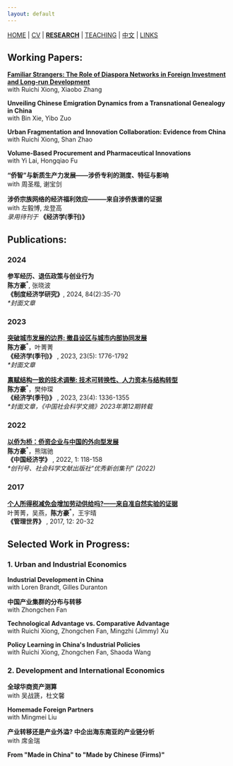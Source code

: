 ```yaml
---
layout: default
---
```


[HOME](./index.md) | [CV](./assets/CV_FanghaoChen_231105.pdf) | [**RESEARCH**](./research.md) | [TEACHING](./teaching.md) | [中文](./chinesepage.md) | [LINKS](./links.md)

## Working Papers:

**[Familiar Strangers: The Role of Diaspora Networks in Foreign Investment and Long-run Development](https://papers.ssrn.com/sol3/papers.cfm?abstract_id=4004159)** <br/>
with Ruichi Xiong, Xiaobo Zhang

**Unveiling Chinese Emigration Dynamics from a Transnational Genealogy in China**<br/>
with Bin Xie, Yibo Zuo  <br/>

**Urban Fragmentation and Innovation Collaboration: Evidence from China** <br/>
with Ruichi Xiong, Shan Zhao

**Volume-Based Procurement and Pharmaceutical Innovations** <br/>
with Yi Lai, Hongqiao Fu

 **“侨智”与新质生产力发展——涉侨专利的测度、特征与影响** <br/>
with 周圣楷, 谢宝剑 <br/>

**涉侨宗族网络的经济福利效应———来自涉侨族谱的证据** <br/>
with 左毅博, 龙登高 <br/>
 <em> 录用待刊于 </em> **《经济学(季刊)》**
 
## Publications:

### 2024 ###

**参军经历、退伍政策与创业行为** <br/>
**陈方豪**<sup>*</sup>, 张晓波 <br/>
**《制度经济学研究》**, 2024, 84(2):35-70 <br/>
<em> *封面文章 </em>
 
### 2023 ###

**[突破城市发展的边界: 撤县设区与城市内部协同发展](https://kns.cnki.net/kcms2/article/abstract?v=La2KlAOQ31QZ4LHEPRQTy3rMKKKmAzji44UI9zGYtUF7O-Hst4RrHDEbrvmNwcksyy8F1g00KvW27S5d7idZV7A_dXlqbPZQDJp9iV2LvNK1BUfxCDZBPd0Kay9nBRVAvqae6y0tueE=&uniplatform=NZKPT&language=CHS)** <br/>
**陈方豪**<sup>*</sup>，叶菁菁 <br/>
**《经济学(季刊)》** , 2023, 23(5): 1776-1792 <br/>
<em> *封面文章 </em>

**[禀赋结构一致的技术调整: 技术可转换性、人力资本与结构转型](https://kns.cnki.net/kcms2/article/abstract?v=3uoqIhG8C44YLTlOAiTRKu87-SJxoEJu6LL9TJzd50n7EU_Z-wbXjTajTLE0Q212OC_2e9Ey6tEM2Bigkp2lsphd1d031YnA&uniplatform=NZKPT)** <br/>
**陈方豪**<sup>*</sup>，樊仲琛 <br/>
**《经济学(季刊)》** , 2023, 23(4): 1336-1355  <br/>
<em> *封面文章，《中国社会科学文摘》2023年第12期转载 </em>

### 2022 ###

**[以侨为桥：侨资企业与中国的外向型发展](https://kns.cnki.net/kcms2/article/abstract?v=3uoqIhG8C44wp2hFvIb_znleNvEqg4RtCv9vPRf2sA-jdv978489j6hLoFZlwBqHsT6Mr6DFMMps2en_HrmWTJths_yH02b1&uniplatform=NZKPT)** <br/>
**陈方豪**<sup>*</sup>，熊瑞驰 <br/>
**《中国经济学》** , 2022, 1: 118-158 <br/>
<em> *创刊号、社会科学文献出版社“优秀新创集刊” (2022) </em>

### 2017 ###

**[个人所得税减免会增加劳动供给吗?——来自准自然实验的证据](http://www.cnki.com.cn/Article/CJFDTOTAL-GLSJ201712009.htm)** <br/>
叶菁菁，吴燕，**陈方豪**<sup>*</sup>，王宇晴 <br/>
**《管理世界》** , 2017, 12: 20-32

## Selected Work in Progress:

### 1. Urban and Industrial Economics ###

**Industrial Development in China** <br/>
with Loren Brandt, Gilles Duranton

**中国产业集群的分布与转移** <br/>
with Zhongchen Fan

**Technological Advantage vs. Comparative Advantage** <br/>
with Ruichi Xiong, Zhongchen Fan, Mingzhi (Jimmy) Xu

**Policy Learning in China's Industrial Policies** <br/>
with Ruichi Xiong, Zhongchen Fan, Shaoda Wang

### 2. Development and International Economics ###

**全球华商资产测算**<br/>
with 吴战篪，杜文馨

**Homemade Foreign Partners**<br/>
with Mingmei Liu

**产业转移还是产业外溢? 中企出海东南亚的产业链分析** <br/>
with 席金瑞 <br/>

**From "Made in China" to "Made by Chinese (Firms)"**

<!---  comment syntax --->
